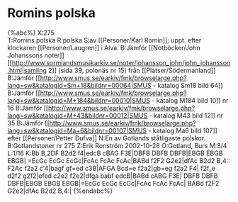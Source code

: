 # Romins polska

{%abc%}
X:275  
T:Romins polska
R:polska
S:av [[Personer/Karl Romin]]; uppt. efter klockaren [[Personer/Laugren]] i Alva.
B:Jämför [[Notböcker/John Johanssons noter]] [[http://www.sormlandsmusikarkiv.se/noter/johansson_john/john_johansson.html|samling 2]] (sida 39, polonäs nr 15) från [[Platser/Södermanland]]
B:Jämför [[http://www.smus.se/earkiv/fmk/browselarge.php?lang=sw&katalogid=Sm+18&bildnr=00064|SMUS - katalog Sm18 bild 64]]
B:Jämför [[http://www.smus.se/earkiv/fmk/browselarge.php?lang=sw&katalogid=M+184&bildnr=00010|SMUS - katalog M184 bild 10]] nr 16
B:Jämför [[http://www.smus.se/earkiv/fmk/browselarge.php?lang=sw&katalogid=M+43&bildnr=00012|SMUS - katalog M43 bild 12]] nr 35
B:Jämför [[http://www.smus.se/earkiv/fmk/browselarge.php?lang=sw&katalogid=Ma+6&bildnr=00107|SMUS - katalog Ma6 bild 107]] efter [[Personer/Petter Dufva]]
N:En av Gotlands ståtligaste polskor.
B:Gotlandstoner nr 275
Z:Erik Ronström 2002-10-28
O:Gotland, Burs
M:3/4
L:1/16
K:Bb
B,2DF B2d2 f4|edcB cBAG F3E|DBFB DBFB DBFB|EBGB EBGB EBGB|
=EcGc EcGc EcGc|FcAc FcAc FcAc|BABd f2F2 G2e2|dfAc B2d2 B,4::
F2Ac f2a2 c'4|bagf gf=ed c3B|AFGA Bcd=e f2a2|gb=eg f2a2 F4|
f2f_e d2f2 g2f2|efed c2e2 f2e2|dfga babf edcB|BABd cABG F3E|
DBFB DBFB DBFB|EBGB EBGB EBGB|=EcGc EcGc EcGc|FcAc FcAc FcAc|
BABd f2F2 G2e2|dfAc B2d2 B,4:|
{%endabc%}

